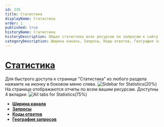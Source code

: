 ```yaml
---
id: 235
title: Статистика
displayName: Статистика
order: 1
published: true
historyName: Статистика
historyDescription: Общая статистика всех ресурсов по запросам к сайту, движению и источникам трафика
categoryDescription: Ширина канала, Запросы, Коды ответов, География запросов
---
```


# [Статистика](statistics)

Для быстрого доступа к странице "Статистика" из любого раздела нажмите на иконку в боковом меню слева.
![Sidebar for Statistics(20%)](https://img.solarspace.pro/docs/statistic-sidebar.jpg "Боковое меню раздела 'Статистика'")
На странице отображаются отчеты по всем вашим ресурсам. Доступны 4 вкладки:
![All tabs for Statistics(75%)](https://img.solarspace.pro/docs/all-tabs-for-statistics.jpg "Все вкладки раздела 'Статистика'")
- [**Ширина канала**]([236]) </br>
- [**Запросы**]([237]) </br>
- [**Коды ответов**]([238]) </br>
- [**География запросов**]([239])